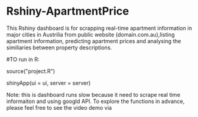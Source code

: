 # Rshiny-ApartmentPrice
This Rshiny dashboard is for scrapping real-time apartment information in major cities in Austrilia from public website (domain.com.au),listing apartment information, predicting apartment prices and analysing the similiaries between property descriptions. 

#TO run in R:

source("project.R")

shinyApp(ui = ui, server = server)

Note: this is dashboard runs slow because it need to scrape real time informaiton and using googld API. To explore the functions in advance, please feel free to see the video demo  via 
